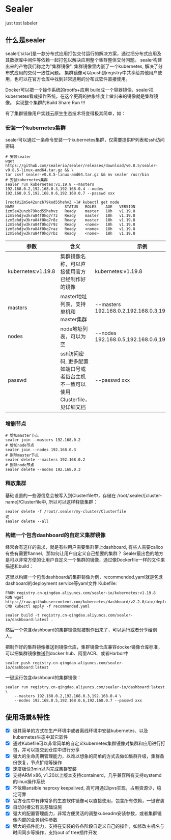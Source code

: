 # Sealer

just test labeler

## 什么是sealer

sealer[ˈsiːlər]是一款分布式应用打包交付运行的解决方案，通过把分布式应用及其数据库中间件等依赖一起打包以解决应用整个集群整体交付问题。
sealer构建出来的产物我们称之为"集群镜像", 集群镜像里内嵌了一个kubernetes, 解决了分布式应用的交付一致性问题。
集群镜像可以push到registry中共享给其他用户使用，也可以在官方仓库中找到非常通用的分布式软件直接使用。

Docker可以把一个操作系统的rootfs+应用 build成一个容器镜像，sealer把kubernetes看成操作系统，在这个更高的抽象纬度上做出来的镜像就是集群镜像。
实现整个集群的Build Share Run !!!

有了集群镜像用户实践云原生生态技术将变得极其简单，如：

### 安装一个kubernetes集群

sealer可以通过一条命令安装一个kubernetes集群，仅需要提供IP列表和ssh访问密码.

```shell script
# 安装sealer
wget https://github.com/sealerio/sealer/releases/download/v0.8.5/sealer-v0.8.5-linux-amd64.tar.gz && \
tar zxvf sealer-v0.8.5-linux-amd64.tar.gz && mv sealer /usr/bin
# 安装kubernetes集群
sealer run kubernetes:v1.19.8 --masters 192.168.0.2,192.168.0.3,192.168.0.4 --nodes 192.168.0.5,192.168.0.6,192.168.0.7 --passwd xxx
```

```shell script
[root@iZm5e42unzb79kod55hehvZ ~]# kubectl get node
NAME                      STATUS   ROLES    AGE   VERSION
izm5e42unzb79kod55hehvz   Ready    master   18h   v1.19.8
izm5ehdjw3kru84f0kq7r7z   Ready    master   18h   v1.19.8
izm5ehdjw3kru84f0kq7r8z   Ready    master   18h   v1.19.8
izm5ehdjw3kru84f0kq7r9z   Ready    <none>   18h   v1.19.8
izm5ehdjw3kru84f0kq7raz   Ready    <none>   18h   v1.19.8
izm5ehdjw3kru84f0kq7rbz   Ready    <none>   18h   v1.19.8
```

参数 | 含义 | 示例
---|---|---
kubernetes:v1.19.8| 集群镜像名称，可以直接使用官方已经制作好的镜像| kubernetes:v1.19.8
masters| master地址列表，支持单机和master集群| --masters 192.168.0.2,192.168.0.3,192.168.0.4
nodes| node地址列表，可以为空|--nodes 192.168.0.5,192.168.0.6,192.168.0.7
passwd| ssh访问密码, 更多配置如端口号或者每台主机不一致可以使用Clusterfile，见详细文档| --passwd xxx

### 增删节点

```shell script
# 增加master节点
sealer join --masters 192.168.0.2
# 增加node节点
sealer join --nodes 192.168.0.3
# 删除master节点
sealer delete --masters 192.168.0.2
# 删除node节点
sealer delete --nodes 192.168.0.3
```

### 释放集群

基础设置的一些源信息会被写入到Clusterfile中，存储在 /root/.sealer/[cluster-name]/Clusterfile中, 所以可以这样释放集群：

```
sealer delete -f /root/.sealer/my-cluster/Clusterfile
或
sealer delete --all
```

### 构建一个包含dashboard的自定义集群镜像

经常会有这样的需求，就是有些用户需要集群带上dashboard, 有些人需要calico有些有需要flannel，那如何让用户自定义自己想要的集群？
Sealer最出色的地方是可以非常方便的让用户自定义一个集群的镜像，通过像Dockerfile一样的文件来描述和build：

这里以构建一个包含dashboard的集群镜像为例，recommended.yaml就是包含dashboard的deployment service等yaml文件
Kubefile:

```shell script
FROM registry.cn-qingdao.aliyuncs.com/sealer-io/kubernetes:v1.19.8
RUN wget https://raw.githubusercontent.com/kubernetes/dashboard/v2.2.0/aio/deploy/recommended.yaml
CMD kubectl apply -f recommended.yaml
```

```shell script
sealer build -t registry.cn-qingdao.aliyuncs.com/sealer-io/dashboard:latest .
```

然后一个包含dashboard的集群镜像就被制作出来了，可以运行或者分享给别人。

把制作好的集群镜像推送到镜像仓库，集群镜像仓库兼容docker镜像仓库标准，可以把集群镜像推送到docker hub、阿里ACR、或者Harbor中

```shell script
sealer push registry.cn-qingdao.aliyuncs.com/sealer-io/dashboard:latest
```

一键运行包含dashboard的集群镜像：

```shell script
sealer run registry.cn-qingdao.aliyuncs.com/sealer-io/dashboard:latest \
    --masters 192.168.0.2,192.168.0.3,192.168.0.4 \
    --nodes 192.168.0.5,192.168.0.6,192.168.0.7 --passwd xxx
```

## 使用场景&特性

- [x] 极其简单的方式在生产环境中或者离线环境中安装kubernetes、以及kubernetes生态中其它软件
- [x] 通过Kubefile可以非常简单的自定义kubernetes集群镜像对集群和应用进行打包，并可以提交到仓库中进行分享
- [x] 强大的生命周期管理能力，以难以想象的简单的方式去做如集群升级，集群备份恢复，节点扩缩等操作
- [x] 速度极快3min以内完成集群安装
- [x] 支持ARM x86, v1.20以上版本支持containerd，几乎兼容所有支持systemd的linux操作系统
- [x] 不依赖ansible haproxy keepalived, 高可用通过ipvs实现，占用资源少，稳定可靠
- [x] 官方仓库中有非常多的生态软件镜像可以直接使用，包含所有依赖，一键安装
- [x] 自动对接公有云基础设施
- [x] 强大的配置管理能力，非常方便灵活的调整kubeadm安装参数，或者集群镜像内部的业务组件参数
- [x] 强大的插件能力，支持在安装的各各阶段自定义自己的操作，如修改主机名与时间同步等操作，支持out of tree插件开发